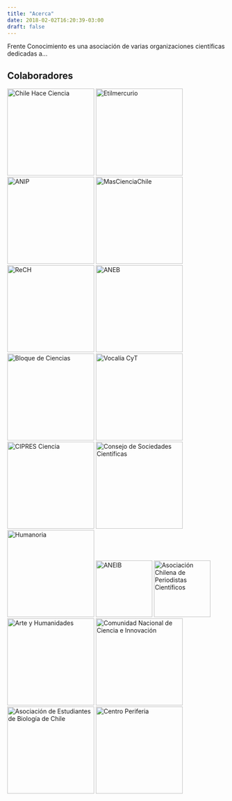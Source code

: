 ```yaml
---
title: "Acerca"
date: 2018-02-02T16:20:39-03:00
draft: false
---
```


Frente Conocimiento es una asociación de varias organizaciones científicas dedicadas a...

## Colaboradores
<section id="colab">
<a style="text-decoration: none; border-bottom:none;" href="https://chilehaceciencia.cl"><img alt="Chile Hace Ciencia" src="../images/colab/chc.jpg" <="" img="" height="200"></a>
<a style="text-decoration: none; border-bottom:none;" href="http://www.etilmercurio.com/em/"><img alt="Etilmercurio" src="../images/colab/etilmercurio.jpg" href="http://www.etilmercurio.com/em/" <="" img="" height="200"></a>
<a style="text-decoration: none; border-bottom:none;" href="http://www.anip.cl/"><img alt="ANIP" src="../images/colab/anip_b.png" <="" img="" height="200"></a>
<a style="text-decoration: none; border-bottom:none;" href="http://www.mascienciaparachile.cl/"><img alt="MasCienciaChile" src="../images/colab/mascienciachile.jpg" <="" img="" height="200"></a>
<a style="text-decoration: none; border-bottom:none;" href="https://www.facebook.com/Rchilenas/"><img alt="ReCH" src="../images/colab/rech.png" <="" img="" height="200"></a>
<a style="text-decoration: none; border-bottom:none;" href="http://www.aneb.cl/"><img alt="ANEB" src="../images/colab/aneb.jpg" <="" img="" height="200"></a>
<a style="text-decoration: none; border-bottom:none;" href="http://udecbloquedeciencias.blogspot.cl/"><img alt="Bloque de Ciencias" src="../images/colab/bloquedeciencias.jpg" <="" img="" height="200"></a>
<a style="text-decoration: none; border-bottom:none;" href="https://es-la.facebook.com/VocaliaCyT/"><img alt="Vocalía CyT" src="../images/colab/vocalia.jpg" <="" img="" height="200"></a>
<a style="text-decoration: none; border-bottom:none;" href="https://cipresciencia.wordpress.com/"><img alt="CIPRES Ciencia" src="../images/colab/cipres.jpg" <="" img="" height="200"></a>
<a style="text-decoration: none; border-bottom:none;" href="https://socien.cl/"><img alt="Consejo de Sociedades Científicas" src="../images/colab/csc.jpg" <="" img="" height="200"></a>
<a style="text-decoration: none; border-bottom:none;" href="http://www.humaniora.cl/"><img alt="Humanoria" src="../images/colab/humanoria.png" <="" img="" height="200"></a>
<a style="text-decoration: none; border-bottom:none;" href="http://www.aneib.cl/"><img alt="ANEIB" src="../images/colab/aneib.jpg" <="" img="" height="130"></a>
<a style="text-decoration: none; border-bottom:none;" href="https://www.achipec.cl"><img alt="Asociación Chilena de Periodistas Científicos" src="../images/colab/achipec.jpg" <="" img="" height="130"></a><br>
<a style="text-decoration: none; border-bottom:none;" href="https://twitter.com/InvesAyH"><img alt="Arte y Humanidades" src="../images/colab/ayh.png" <="" img="" height="200"></a>
<a style="text-decoration: none; border-bottom:none;" href="https://www.facebook.com/concienciaChile/"><img alt="Comunidad Nacional de Ciencia e Innovación" src="../images/colab/conciencia.png" <="" img="" height="200"></a>
<a style="text-decoration: none; border-bottom:none;" href="https://www.aebch.cl"><img alt="Asociación de Estudiantes de Biología de Chile" src="../images/colab/aebch.png" <="" img="" height="200"></a>
<a style="text-decoration: none; border-bottom:none;" href="https://www.facebook.com/estudiosdelainnovacion/?ref=aymt_homepage_panel"><img alt="Centro Periferia" src="../images/colab/periferia.jpg" <="" img="" height="200"></a>
</section>